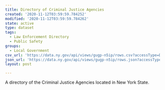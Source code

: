 ```yaml
---
title: Directory of Criminal Justice Agencies
created: '2020-11-12T03:59:59.784252'
modified: '2020-11-12T03:59:59.784262'
state: active
type: dataset
tags:
  - Law Enforcement Directory
  - Public Safety
groups:
  - Local Government
csv_url: 'https://data.ny.gov/api/views/gugp-n5ip/rows.csv?accessType=DOWNLOAD'
json_url: 'https://data.ny.gov/api/views/gugp-n5ip/rows.json?accessType=DOWNLOAD'
layout: post

---
```

A directory of the Criminal Justice Agencies located in New York State.
